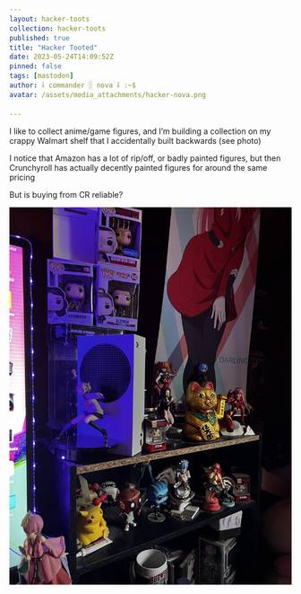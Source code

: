 ```yaml
---
layout: hacker-toots
collection: hacker-toots
published: true
title: "Hacker Tooted"
date: 2023-05-24T14:09:52Z
pinned: false
tags: [mastodon]
author: ⸸ commander ░ nova ⸸ :~$
avatar: /assets/media_attachments/hacker-nova.png

---
```


<p>I like to collect anime/game figures, and I’m building a collection on my crappy Walmart shelf that I accidentally built backwards (see photo)</p><p>I notice that Amazon has a lot of rip/off, or badly painted figures, but then Crunchyroll has actually decently painted figures for around the same pricing</p><p>But is buying from CR reliable?</p>

![media](/assets/media_attachments/files/110/424/054/291/157/514/original/e9985197520e3d9c.png)
